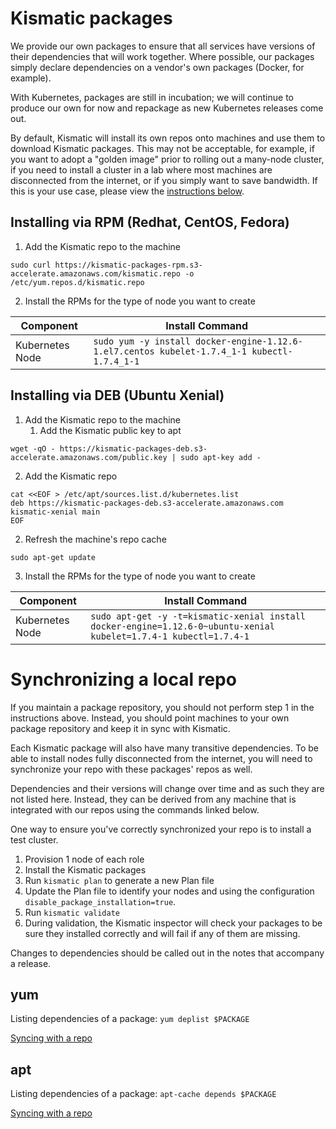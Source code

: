 # Kismatic packages

We provide our own packages to ensure that all services have versions of their dependencies that will work together. Where possible, our packages simply declare dependencies on a vendor's own packages (Docker, for example).

With Kubernetes, packages are still in incubation; we will continue to produce our own for now and repackage as new Kubernetes releases come out.

By default, Kismatic will install its own repos onto machines and use them to download Kismatic packages. This may not be acceptable, for example, if you want to adopt a "golden image" prior to rolling out a many-node cluster, if you need to install a cluster in a lab where most machines are disconnected from the internet, or if you simply want to save bandwidth. If this is your use case, please view the [instructions below](#synclocal).

## Installing via RPM (Redhat, CentOS, Fedora)

1. Add the Kismatic repo to the machine

`sudo curl https://kismatic-packages-rpm.s3-accelerate.amazonaws.com/kismatic.repo -o /etc/yum.repos.d/kismatic.repo`

2. Install the RPMs for the type of node you want to create

| Component | Install Command |
| ---- | ---- |
| Kubernetes Node | `sudo yum -y install docker-engine-1.12.6-1.el7.centos kubelet-1.7.4_1-1 kubectl-1.7.4_1-1` |

## Installing via DEB (Ubuntu Xenial)

1. Add the Kismatic repo to the machine
   1. Add the Kismatic public key to apt

`wget -qO - https://kismatic-packages-deb.s3-accelerate.amazonaws.com/public.key | sudo apt-key add -`

   2. Add the Kismatic repo

```
cat <<EOF > /etc/apt/sources.list.d/kubernetes.list
deb https://kismatic-packages-deb.s3-accelerate.amazonaws.com kismatic-xenial main
EOF
```

2. Refresh the machine's repo cache

`sudo apt-get update`

3. Install the RPMs for the type of node you want to create

| Component | Install Command |
| ---- | ---- |
| Kubernetes Node | `sudo apt-get -y -t=kismatic-xenial install docker-engine=1.12.6-0~ubuntu-xenial kubelet=1.7.4-1 kubectl=1.7.4-1` |


# <a name="synclocal"></a>Synchronizing a local repo

If you maintain a package repository, you should not perform step 1 in the instructions above. Instead, you should point machines to your own package repository and keep it in sync with Kismatic.

Each Kismatic package will also have many transitive dependencies. To be able to install nodes fully disconnected from the internet, you will need to synchronize your repo with these packages' repos as well.

Dependencies and their versions will change over time and as such they are not listed here. Instead, they can be derived from any machine that is integrated with our repos using the commands linked below.

One way to ensure you've correctly synchronized your repo is to install a test cluster.

1. Provision 1 node of each role
2. Install the Kismatic packages
3. Run `kismatic plan` to generate a new Plan file
4. Update the Plan file to identify your nodes and using the configuration `disable_package_installation=true`.
5. Run `kismatic validate`
6. During validation, the Kismatic inspector will check your packages to be sure they installed correctly and will fail if any of them are missing.

Changes to dependencies should be called out in the notes that accompany a release.

## yum

Listing dependencies of a package: `yum deplist $PACKAGE`

[Syncing with a repo](http://bencane.com/2013/04/15/creating-a-local-yum-repository/)

## apt


Listing dependencies of a package: `apt-cache depends $PACKAGE`

[Syncing with a repo](http://www.tecmint.com/setup-local-repositories-in-ubuntu/)
